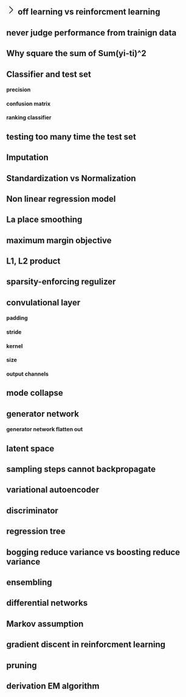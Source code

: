 
##  <img src="https://raw.githubusercontent.com/H3xFiles/MachineLearningNotes/master/icon_right_rounded-512.png" alt="topic" width="25" height="25"> off learning vs reinforcment learning
## never judge performance from trainign data
## Why square the sum of Sum(yi-ti)^2
## Classifier and test set
   #### precision
   #### confusion matrix
   #### ranking classifier
   
## testing too many time the test set
## Imputation
## Standardization vs Normalization
## Non linear regression model
## La place smoothing
## maximum margin objective
## L1, L2 product
## sparsity-enforcing regulizer
## convulational layer
   #### padding
   #### stride
   #### kernel
   #### size
   #### output channels
## mode collapse
## generator network 
   #### generator network flatten out
## latent space
## sampling steps cannot backpropagate
## variational autoencoder
## discriminator
## regression tree
## bogging reduce variance vs boosting reduce variance 
## ensembling
##  differential networks
## Markov assumption
## gradient discent in reinforcment learning
## pruning
## derivation EM algorithm
